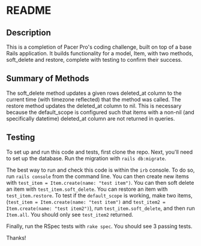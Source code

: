 # README

## Description

This is a completion of Pacer Pro's coding challenge, built on top of a base Rails application. It builds functionality for a model, Item, with two methods, soft_delete and restore, complete with testing to confirm their success.

## Summary of Methods

The soft_delete method updates a given rows deleted_at column to the current time (with timezone reflected) that the method was called. The restore method updates the deleted_at column to nil. This is necessary because the default_scope is configured such that items with a non-nil (and specifically datetime) deleted_at column are not returned in queries.

## Testing

To set up and run this code and tests, first clone the repo. Next, you'll need to set up the database. Run the migration with `rails db:migrate`.

The best way to run and check this code is within the `irb` console. To do so, run `rails console` from the command line. You can then create new items with `test_item = Item.create(name: "test item")`. You can then soft delete an item with `test_item.soft_delete`. You can restore an item with `test_item.restore`. To test if the `default_scope` is working, make two items, (`test_item = Item.create(name: "test item")` and `test_item2 = Item.create(name: "test item2")`), run `test_item.soft_delete`, and then run `Item.all`. You should only see `test_item2` returned.

Finally, run the RSpec tests with `rake spec`. You should see 3 passing tests.

Thanks!
